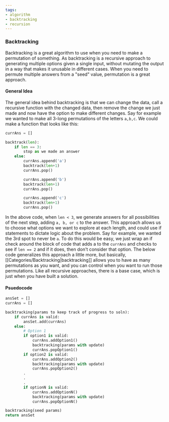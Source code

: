 ```yaml
---
tags:
- algorithm
- backtracking
- recursion
---
```

### Backtracking
Backtracking is a great algorithm to use when you need to make a permutation of something. As backtracking is a recursive approach to generating multiple options given a single input, without mutating the output in a way that makes it unusable in different cases. When you need to permute multiple answers from a "seed" value, permutation is a great approach.

#### General Idea
The general idea behind backtracking is that we can change the data, call a recursive function with the changed data, then remove the change we just made and now have the option to make different changes.
Say for example we wanted to make all 3-long permutations of the letters `a,b,c`.
We could make a function that looks like this:
```python
currAns = []

backtrack(len):
    if len == 3:
        stop as we made an answer
    else:
        currAns.append('a')
        backtrack(len+1)
        currAns.pop()

        currAns.append('b')
        backtrack(len+1)
        currAns.pop()

        currAns.append('c')
        backtrack(len+1)
        currAns.pop()
```
In the above code, when `len < 3`, we generate answers for all possibilities of the next step, adding `a, b, or c` to the answer. 
This approach allows us to choose what options we want to explore at each length, and could use if statements to dictate logic about the problem. Say for example, we wanted the 3rd spot to never be `a`. To do this would be easy, we just wrap an if check around the block of code that adds a to the `currAns` and checks to see if `len == 2` and if it does, then don't consider that option. 
The below code generalizes this approach a little more, but basically, [[Categories/Backtracking|backtracking]] allows you to have as many permutations as you want, and you can control when you want to run those permutations. Like all recursive approaches, there is a base case, which is just when you have built a solution.

#### Psuedocode
```python
ansSet = []
currAns = []

backtracking(params to keep track of progress to soln):
    if currAns is valid:
        ansSet.add(currAns)
    else:
        # Option 1
        if option1 is valid:
            currAns.addOption1()
            backtracking(params with update)
            currAns.popOption1()
        if option2 is valid:
            currAns.addOption2()
            backtracking(params with update)
            currAns.popOption2()
        .
        .
        .
        if optionN is valid:
            currAns.addOptionN()
            backtracking(params with update)
            currAns.popOptionN()

backtracking(seed params)
return ansSet
```
